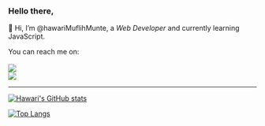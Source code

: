 ### Hello there, <br/>

👋 Hi, I’m @hawariMuflihMunte, a *Web Developer* and currently learning JavaScript.<br>

You can reach me on:<br/><br/>
<img src="https://img.shields.io/badge/WhatsApp-081265942424-white?logo=whatsapp&style=social" /> <br/>
<img src="https://img.shields.io/badge/Instagram-procodeline.way-white?logo=instagram&style=social"/> <br/>

---

<!--
[![Hawari's wakatime stats](https://github-readme-stats.vercel.app/api/wakatime?username=hawariMuflihMunte&theme=tokyonight)](https://github.com/anuraghazra/github-readme-stats)
-->

[![Hawari's GitHub stats](https://github-readme-stats.vercel.app/api?username=hawariMuflihMunte&theme=tokyonight&count_private=true&include_all_commits=true&show_icons=true&border_radius=0&hide_border=true)]()

[![Top Langs](https://github-readme-stats.vercel.app/api/top-langs/?username=hawariMuflihMunte&layout=compact&theme=tokyonight&border_radius=0&hide_border=true)]()

<!-- - 💞️ I’m looking to collaborate on ... -->
<!---
hawariMuflihMunte/hawariMuflihMunte is a ✨ special ✨ repository because its `README.md` (this file) appears on your GitHub profile.
You can click the Preview link to take a look at your changes.
--->

<!--
<img src="https://i.pinimg.com/originals/2a/53/65/2a53651a35816f499270d8275fd5318f.gif" alt="Web Dev Gif" />
<img src="https://tennisalberta.com/wp-content/uploads/2019/09/web-dev-gif.gif" alt="Web Dev Gif #2" />
-->
